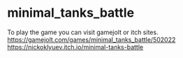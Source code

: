 # minimal_tanks_battle
To play the game you can visit gamejolt or itch sites.  
https://gamejolt.com/games/minimal_tanks_battle/502022  
https://nickoklyuev.itch.io/minimal-tanks-battle
